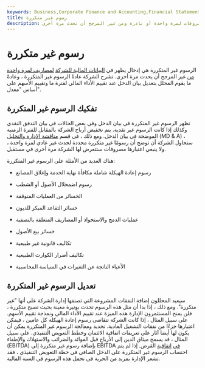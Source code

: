 ```yaml
---
keywords: Business,Corporate Finance and Accounting,Financial Statements
title: رسوم غير متكررة
description: الرسوم غير المتكررة هي مصروفات بيان الدخل التي تعتبر مصروفات لمرة واحدة أو نادرة ومن غير المرجح أن تحدث مرة أخرى.
---
```


# رسوم غير متكررة
الرسوم غير المتكررة هي إدخال يظهر في [البيانات المالية للشركة](/financial-statements) [لمصاريف لمرة واحدة من](/one-time-charge) غير المرجح أن يحدث مرة أخرى. تشرح الشركة عادةً الرسوم غير المتكررة ، وعادةً ما يقوم المحلل بتعديل بيان الدخل عند تقييم الأداء المالي لفترة ما وتقييم الأسهم على أساس "معدل".

## تفكيك الرسوم غير المتكررة

تظهر الرسوم غير المتكررة في بيان الدخل وفي بعض الحالات في بيان التدفق النقدي وكذلك إذا كانت الرسوم غير نقدية. يتم تخفيض أرباح الشركة بالمقابل للفترة الزمنية الموضحة في بيان الدخل. ومع ذلك ، في قسم [مناقشة الإدارة والتحليل](/mdanalysis) (MD & A) ، ستحاول الشركة أن توضح أن رسومًا غير متكررة محددة لحدث غير عادي لمرة واحدة ، ولا ينبغي اعتبارها مصروفات ستتعرض لها الشركة مرة أخرى في مستقبل.

هناك العديد من الأمثلة على الرسوم غير المتكررة:

- رسوم إعادة الهيكلة شاملة مكافأة نهاية الخدمة وإغلاق المصانع

- رسوم اضمحلال الأصول أو الشطب

- الخسائر من العمليات المتوقفة

- خسائر التقاعد المبكر للديون

- عمليات الدمج والاستحواذ أو المصاريف المتعلقة بالتصفية

- خسائر بيع الأصول

- تكاليف قانونية غير طبيعية

- تكاليف أضرار الكوارث الطبيعية

- الأعباء الناتجة عن التغيرات في السياسة المحاسبية

## تعديل الرسوم غير المتكررة

سيعيد المحللون إضافة النفقات المشروعة التي تصنفها إدارة الشركة على أنها "غير متكررة". ومع ذلك ، إذا بدا أن مثل هذه الرسوم تحدث بوتيرة معينة بحيث تصبح متكررة ، فلن يمنح المستثمرون الإدارة هذه الميزة عند تقييم الأداء المالي ونمذجة تقييم الأسهم. على سبيل المثال ، إذا كانت الشركة تتقاضى رسوم إعادة الهيكلة كل عامين ، فيمكن اعتبارها جزءًا من نفقات التشغيل العادية. تحديد ومعالجة الرسوم غير المتكررة يمكن أن يكون لها أيضا آثار على تعريفات اتفاقية الائتمان وخطط التعويض التنفيذي. على سبيل المثال ، قد يسمح ميثاق الدين إلى الأرباح قبل الفوائد والضرائب والاستهلاك والإطفاء (EBITDA) بإضافة رسوم غير متكررة إلى EBITDA [في](/debt_edbitda) [اتفاقية](/ebitda) القرض. إذا لم يتم احتساب الرسوم غير المتكررة على الدخل الصافي في خطة التعويض التنفيذي ، فقد تشعر الإدارة بمزيد من الحرية في تحمل هذه الرسوم في السنة المالية.

